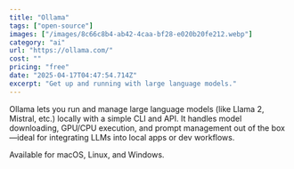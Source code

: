 ```yaml
---
title: "Ollama"
tags: ["open-source"]
images: ["/images/8c66c8b4-ab42-4caa-bf28-e020b20fe212.webp"]
category: "ai"
url: "https://ollama.com/"
cost: ""
pricing: "free"
date: "2025-04-17T04:47:54.714Z"
excerpt: "Get up and running with large language models."
---
```


Ollama lets you run and manage large language models (like Llama 2, Mistral, etc.) locally with a simple CLI and API. It handles model downloading, GPU/CPU execution, and prompt management out of the box—ideal for integrating LLMs into local apps or dev workflows.

Available for macOS, Linux, and Windows.
